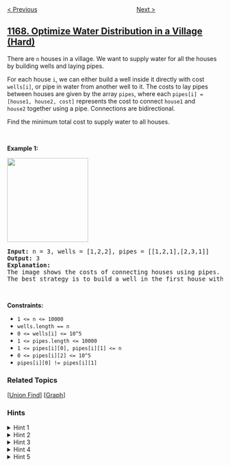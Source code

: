 <!--|This file generated by command(leetcode description); DO NOT EDIT.    |-->
<!--+----------------------------------------------------------------------+-->
<!--|@author    openset <openset.wang@gmail.com>                           |-->
<!--|@link      https://github.com/openset                                 |-->
<!--|@home      https://github.com/openset/leetcode                        |-->
<!--+----------------------------------------------------------------------+-->

[< Previous](https://github.com/openset/leetcode/tree/master/problems/minimum-cost-to-connect-sticks "Minimum Cost to Connect Sticks")
　　　　　　　　　　　　　　　　
[Next >](https://github.com/openset/leetcode/tree/master/problems/invalid-transactions "Invalid Transactions")

## [1168. Optimize Water Distribution in a Village (Hard)](https://leetcode.com/problems/optimize-water-distribution-in-a-village "水资源分配优化")

<p>There are <code><font face="monospace">n</font></code>&nbsp;houses in a village. We want to supply water for all the houses by building wells and laying pipes.</p>

<p>For each house <code>i</code>, we can either build a well inside it directly with cost <code>wells[i]</code>, or pipe in water from another well to it. The costs to lay pipes between houses are given by the array <code>pipes</code>, where each&nbsp;<code>pipes[i] = [house1, house2, cost]</code>&nbsp;represents the cost to connect&nbsp;<code>house1</code>&nbsp;and <code>house2</code>&nbsp;together using a pipe.&nbsp;Connections are bidirectional.</p>

<p>Find the minimum total cost to supply water to all houses.</p>

<p>&nbsp;</p>
<p><strong>Example 1:</strong></p>

<p><strong><img alt="" src="https://assets.leetcode.com/uploads/2019/05/22/1359_ex1.png" style="width: 189px; height: 196px;" /></strong></p>

<pre>
<strong>Input:</strong> n = 3, wells = [1,2,2], pipes = [[1,2,1],[2,3,1]]
<strong>Output:</strong> 3
<strong>Explanation: </strong>
The image shows the costs of connecting houses using pipes.
The best strategy is to build a well in the first house with cost 1 and connect the other houses to it with cost 2 so the total cost is 3.
</pre>

<p>&nbsp;</p>
<p><strong>Constraints:</strong></p>

<ul>
	<li><code>1 &lt;= n&nbsp;&lt;= 10000</code></li>
	<li><code>wells.length == n</code></li>
	<li><code>0 &lt;= wells[i] &lt;= 10^5</code></li>
	<li><code>1 &lt;= pipes.length &lt;= 10000</code></li>
	<li><code>1 &lt;= pipes[i][0], pipes[i][1] &lt;= n</code></li>
	<li><code>0 &lt;= pipes[i][2] &lt;= 10^5</code></li>
	<li><code>pipes[i][0] != pipes[i][1]</code></li>
</ul>

### Related Topics
  [[Union Find](https://github.com/openset/leetcode/tree/master/tag/union-find/README.md)]
  [[Graph](https://github.com/openset/leetcode/tree/master/tag/graph/README.md)]

### Hints
<details>
<summary>Hint 1</summary>
What if we model this problem as a graph problem?
</details>

<details>
<summary>Hint 2</summary>
A house is a node and a pipe is a weighted edge.
</details>

<details>
<summary>Hint 3</summary>
How to represent building wells in the graph model?
</details>

<details>
<summary>Hint 4</summary>
Add a virtual node, connect it to houses with edges weighted by the costs to build wells in these houses.
</details>

<details>
<summary>Hint 5</summary>
The problem is now reduced to a Minimum Spanning Tree problem.
</details>
